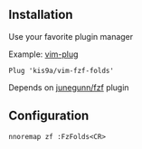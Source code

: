 ## Installation

Use your favorite plugin manager

Example: [vim-plug](https://github.com/junegunn/vim-plug)

```vim
Plug 'kis9a/vim-fzf-folds'
```

Depends on [junegunn/fzf](https://github.com/junegunn/fzf) plugin

## Configuration

```vim
nnoremap zf :FzFolds<CR>
```
